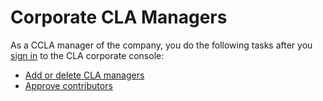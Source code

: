 # Corporate CLA Managers

As a CCLA manager of the company, you do the following tasks after you [sign in](sign-in-to-the-cla-corporate-console.md) to the CLA corporate console:

* [Add or delete CLA managers](add-or-delete-cla-managers.md)
* [Approve contributors](approve-and-manage-contributors.md)

